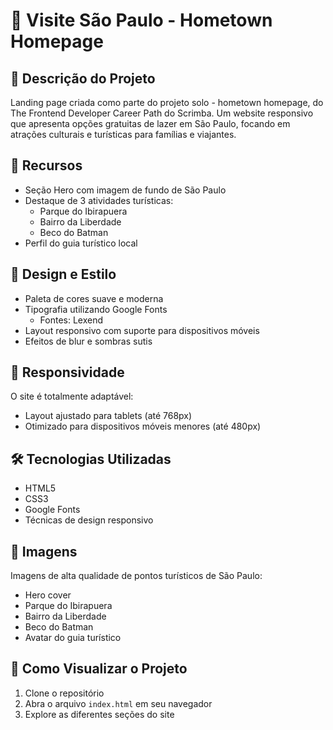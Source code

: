 # 🌆 Visite São Paulo - Hometown Homepage

## 📝 Descrição do Projeto

Landing page criada como parte do projeto solo - hometown homepage, do The Frontend Developer Career Path do Scrimba. 
Um website responsivo que apresenta opções gratuitas de lazer em São Paulo, focando em atrações culturais e turísticas para famílias e viajantes.

## 🚀 Recursos

- Seção Hero com imagem de fundo de São Paulo
- Destaque de 3 atividades turísticas:
  - Parque do Ibirapuera
  - Bairro da Liberdade
  - Beco do Batman
- Perfil do guia turístico local

## 🎨 Design e Estilo

- Paleta de cores suave e moderna
- Tipografia utilizando Google Fonts
  - Fontes: Lexend
- Layout responsivo com suporte para dispositivos móveis
- Efeitos de blur e sombras sutis

## 📱 Responsividade

O site é totalmente adaptável:
- Layout ajustado para tablets (até 768px)
- Otimizado para dispositivos móveis menores (até 480px)

## 🛠️ Tecnologias Utilizadas

- HTML5
- CSS3
- Google Fonts
- Técnicas de design responsivo

## 📸 Imagens

Imagens de alta qualidade de pontos turísticos de São Paulo:
- Hero cover
- Parque do Ibirapuera
- Bairro da Liberdade
- Beco do Batman
- Avatar do guia turístico

## 🌟 Como Visualizar o Projeto

1. Clone o repositório
2. Abra o arquivo `index.html` em seu navegador
3. Explore as diferentes seções do site
